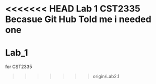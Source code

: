 <<<<<<< HEAD
Lab 1
CST2335
Becasue Git Hub Told me i needed one
=======
# Lab_1
for CST2335
>>>>>>> origin/Lab2.1